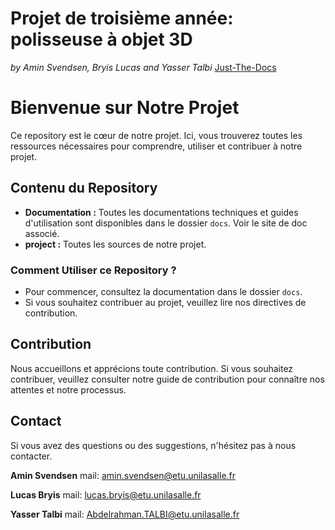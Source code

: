 
# Projet de troisième année: polisseuse à objet 3D 
*by Amin Svendsen, Bryis Lucas and Yasser Talbi*
[Just-The-Docs](https://just-the-docs.com)

# Bienvenue sur Notre Projet

Ce repository est le cœur de notre projet. Ici, vous trouverez toutes les ressources nécessaires pour comprendre, utiliser et contribuer à notre projet.

## Contenu du Repository

- **Documentation :** Toutes les documentations techniques et guides d'utilisation sont disponibles dans le dossier `docs`. Voir le site de doc associé. 
- **project :** Toutes les sources de notre projet.

### Comment Utiliser ce Repository ?

- Pour commencer, consultez la documentation dans le dossier `docs`.
- Si vous souhaitez contribuer au projet, veuillez lire nos directives de contribution.

## Contribution

Nous accueillons et apprécions toute contribution. Si vous souhaitez contribuer, veuillez consulter notre guide de contribution pour connaître nos attentes et notre processus.

## Contact

Si vous avez des questions ou des suggestions, n'hésitez pas à nous contacter.

**Amin Svendsen** mail: amin.svendsen@etu.unilasalle.fr

**Lucas Bryis**   mail: lucas.bryis@etu.unilasalle.fr

**Yasser Talbi**  mail: Abdelrahman.TALBI@etu.unilasalle.fr
